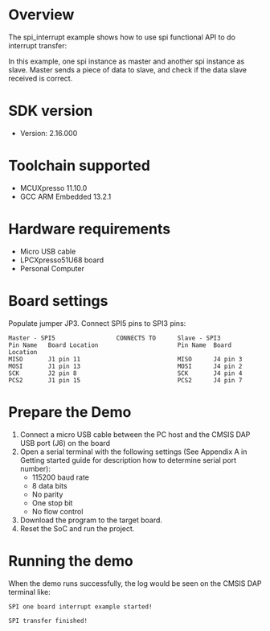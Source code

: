 Overview
========
The spi_interrupt example shows how to use spi functional API to do interrupt transfer:

In this example, one spi instance as master and another spi instance as slave. Master sends a piece of data to slave,
and check if the data slave received is correct.

SDK version
===========
- Version: 2.16.000

Toolchain supported
===================
- MCUXpresso  11.10.0
- GCC ARM Embedded  13.2.1

Hardware requirements
=====================
- Micro USB cable
- LPCXpresso51U68 board
- Personal Computer

Board settings
==============
Populate jumper JP3.
Connect SPI5 pins to SPI3 pins:
~~~~~~~~~~~~~~~~~~~~~~~~~~~~~~~~~~~~~~~~~~~~~~~~~~~~~~~~~~~~~~~~~~~~~~~
Master - SPI5                 CONNECTS TO      Slave - SPI3
Pin Name   Board Location                      Pin Name  Board Location
MISO       J1 pin 11                           MISO      J4 pin 3
MOSI       J1 pin 13                           MOSI      J4 pin 2
SCK        J2 pin 8                            SCK       J4 pin 4
PCS2       J1 pin 15                           PCS2      J4 pin 7
~~~~~~~~~~~~~~~~~~~~~~~~~~~~~~~~~~~~~~~~~~~~~~~~~~~~~~~~~~~~~~~~~~~~~~~

Prepare the Demo
================
1.  Connect a micro USB cable between the PC host and the CMSIS DAP USB port (J6) on the board
2.  Open a serial terminal with the following settings (See Appendix A in Getting started guide for description how to determine serial port number):
    - 115200 baud rate
    - 8 data bits
    - No parity
    - One stop bit
    - No flow control
3.  Download the program to the target board.
4.  Reset the SoC and run the project.

Running the demo
================
When the demo runs successfully, the log would be seen on the CMSIS DAP terminal like:

~~~~~~~~~~~~~~~~~~~~~~~~~~~~~~~~~~~~~~~~~~~~~~~~~~~~~~~~~~~~~~~~~~~~~~~~~~~~~~~~~~~
SPI one board interrupt example started!

SPI transfer finished!
~~~~~~~~~~~~~~~~~~~~~~~~~~~~~~~~~~~~~~~~~~~~~~~~~~~~~~~~~~~~~~~~~~~~~~~~~~~~~~~~~~~~~
